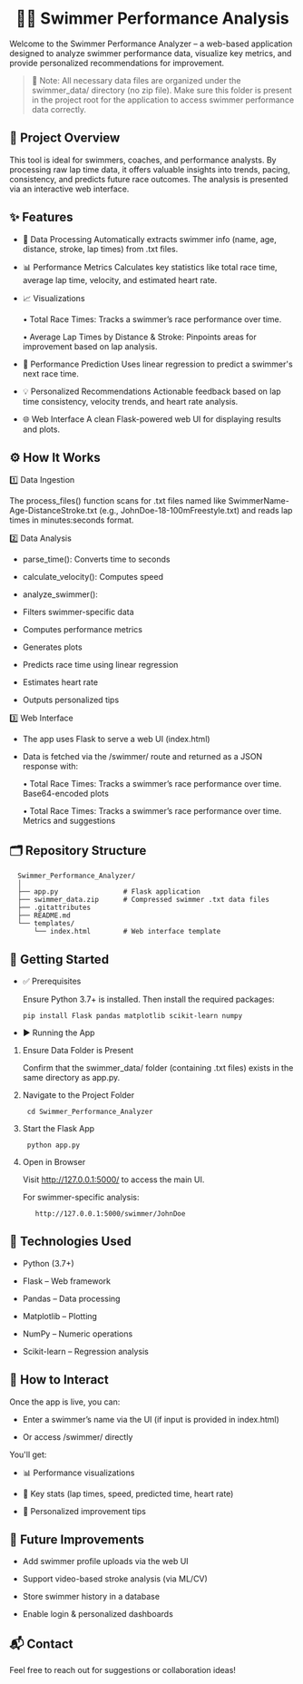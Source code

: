 <h1 align="center"> 🏊‍♂️ Swimmer Performance Analysis </h1>


Welcome to the Swimmer Performance Analyzer – a web-based application designed to analyze swimmer performance data, visualize key metrics, and provide personalized recommendations for improvement.

> 📁 Note: All necessary data files are organized under the swimmer_data/ directory (no zip file). Make sure this folder is present in the project root for the application to access swimmer performance data correctly.


## 🚀 Project Overview

This tool is ideal for swimmers, coaches, and performance analysts. By processing raw lap time data, it offers valuable insights into trends, pacing, consistency, and predicts future race outcomes. The analysis is presented via an interactive web interface.


## ✨ Features

* 📂 Data Processing
Automatically extracts swimmer info (name, age, distance, stroke, lap times) from .txt files.

* 📊 Performance Metrics
Calculates key statistics like total race time, average lap time, velocity, and estimated heart rate.

* 📈 Visualizations

   • Total Race Times: Tracks a swimmer’s race performance over time.

   • Average Lap Times by Distance & Stroke: Pinpoints areas for improvement based on lap analysis.

* 🔮 Performance Prediction
Uses linear regression to predict a swimmer's next race time.

* 💡 Personalized Recommendations
Actionable feedback based on lap time consistency, velocity trends, and heart rate analysis.

* 🌐 Web Interface
A clean Flask-powered web UI for displaying results and plots.


## ⚙️ How It Works

1️⃣ Data Ingestion

The process_files() function scans for .txt files named like SwimmerName-Age-DistanceStroke.txt (e.g., JohnDoe-18-100mFreestyle.txt) and reads lap times in minutes:seconds format.

2️⃣ Data Analysis
* parse_time(): Converts time to seconds

* calculate_velocity(): Computes speed

* analyze_swimmer():

* Filters swimmer-specific data

* Computes performance metrics

* Generates plots

* Predicts race time using linear regression

* Estimates heart rate

* Outputs personalized tips

3️⃣ Web Interface
* The app uses Flask to serve a web UI (index.html)

* Data is fetched via the /swimmer/<name> route and returned as a JSON response with:

   • Total Race Times: Tracks a swimmer’s race performance over time.
Base64-encoded plots

   • Total Race Times: Tracks a swimmer’s race performance over time.
Metrics and suggestions

## 🗂️ Repository Structure

      Swimmer_Performance_Analyzer/
      │
      ├── app.py                # Flask application
      ├── swimmer_data.zip      # Compressed swimmer .txt data files
      ├── .gitattributes
      ├── README.md
      └── templates/
          └── index.html        # Web interface template

## 🔧 Getting Started

* ✅ Prerequisites

   Ensure Python 3.7+ is installed. Then install the required packages:

      pip install Flask pandas matplotlib scikit-learn numpy

* ▶️ Running the App
1. Ensure Data Folder is Present
   
   Confirm that the swimmer_data/ folder (containing .txt files) exists in the same directory as app.py.

3. Navigate to the Project Folder

        cd Swimmer_Performance_Analyzer

4. Start the Flask App

        python app.py

5. Open in Browser

   Visit http://127.0.0.1:5000/ to access the main UI.

   For swimmer-specific analysis:

          http://127.0.0.1:5000/swimmer/JohnDoe


## 🧪 Technologies Used
* Python (3.7+)

* Flask – Web framework

* Pandas – Data processing

* Matplotlib – Plotting

* NumPy – Numeric operations

* Scikit-learn – Regression analysis


## 🧠 How to Interact

Once the app is live, you can:

   * Enter a swimmer’s name via the UI (if input is provided in index.html)

   * Or access /swimmer/<SwimmerName> directly

You'll get:

* 📊 Performance visualizations

* 🔢 Key stats (lap times, speed, predicted time, heart rate)

* 💬 Personalized improvement tips


## 📌 Future Improvements

* Add swimmer profile uploads via the web UI

* Support video-based stroke analysis (via ML/CV)

* Store swimmer history in a database

* Enable login & personalized dashboards



## 📬 Contact
Feel free to reach out for suggestions or collaboration ideas!

